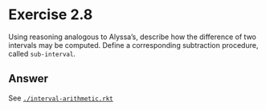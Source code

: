 # Exercise 2.8

Using reasoning analogous to Alyssa’s, describe how the difference of two
intervals may be computed. Define a corresponding subtraction procedure, called
`sub-interval`.

## Answer

See [`./interval-arithmetic.rkt`](./interval-arithmetic.rkt)
